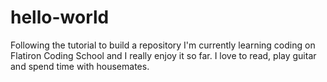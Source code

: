# hello-world
Following the tutorial to build a repository
I'm currently learning coding on Flatiron Coding School and I really enjoy it so far.
I love to read, play guitar and spend time with housemates. 
